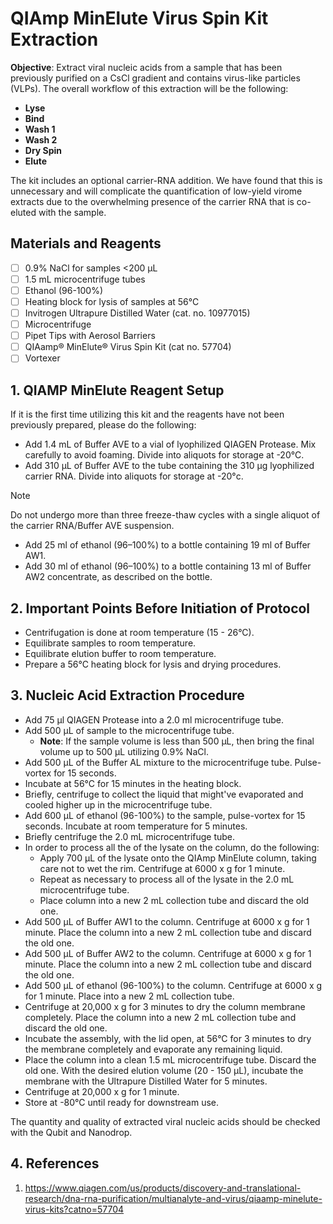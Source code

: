 # QIAmp MinElute Virus Spin Kit Extraction
**Objective**: Extract viral nucleic acids from a sample that has been previously purified on a CsCl gradient and contains virus-like particles (VLPs). The overall workflow of this extraction will be the following:
- **Lyse**
- **Bind**
- **Wash 1**
- **Wash 2**
- **Dry Spin**
- **Elute**

The kit includes an optional carrier-RNA addition. We have found that this is unnecessary and will complicate the quantification of low-yield virome extracts due to the overwhelming presence of the carrier RNA that is co-eluted with the sample.

## Materials and Reagents
- [ ] 0.9% NaCl for samples <200 µL
- [ ] 1.5 mL microcentrifuge tubes
- [ ] Ethanol (96-100%)
- [ ] Heating block for lysis of samples at 56°C
- [ ] Invitrogen Ultrapure Distilled Water (cat. no. 10977015)
- [ ] Microcentrifuge
- [ ] Pipet Tips with Aerosol Barriers
- [ ] QIAamp® MinElute® Virus Spin Kit (cat no. 57704)
- [ ] Vortexer

## 1. QIAMP MinElute Reagent Setup
If it is the first time utilizing this kit and the reagents have not been previously prepared, please do the following:
- Add 1.4 mL of Buffer AVE to a vial of lyophilized QIAGEN Protease. Mix carefully to avoid foaming. Divide into aliquots for storage at -20°C. 
- Add 310 µL of Buffer AVE to the tube containing the 310 μg lyophilized carrier RNA. Divide into aliquots for storage at -20°c. 

> [!NOTE]
> Do not undergo more than three freeze-thaw cycles with a single aliquot of the carrier RNA/Buffer AVE suspension.

- Add 25 ml of ethanol (96–100%) to a bottle containing 19 ml of Buffer AW1.
- Add 30 ml of ethanol (96–100%) to a bottle containing 13 ml of Buffer AW2 concentrate, as described on the bottle.

## 2. Important Points Before Initiation of Protocol
- Centrifugation is done at room temperature (15 - 26°C).
- Equilibrate samples to room temperature.
- Equilibrate elution buffer to room temperature.
- Prepare a 56°C heating block for lysis and drying procedures.

## 3. Nucleic Acid Extraction Procedure
- Add 75 μl QIAGEN Protease into a 2.0 ml microcentrifuge tube.
- Add 500 µL of sample to the microcentrifuge tube.
	- **Note**: If the sample volume is less than 500 µL, then bring the final volume up to 500 µL utilizing 0.9% NaCl.
- Add 500 µL of the Buffer AL mixture to the microcentrifuge tube. Pulse-vortex for 15 seconds.
- Incubate at 56°C for 15 minutes in the heating block.
- Briefly, centrifuge to collect the liquid that might've evaporated and cooled higher up in the microcentrifuge tube.
- Add 600 µL of ethanol (96-100%) to the sample, pulse-vortex for 15 seconds. Incubate at room temperature for 5 minutes.
- Briefly centrifuge the 2.0 mL microcentrifuge tube. 
- In order to process all the of the lysate on the column, do the following:
	- Apply 700 µL of the lysate onto the QIAmp MinElute column, taking care not to wet the rim. Centrifuge at 6000 x g for 1 minute.
   	- Repeat as necessary to process all of the lysate in the 2.0 mL microcentrifuge tube.
	- Place column into a new 2 mL collection tube and discard the old one. 
- Add 500 µL of Buffer AW1 to the column. Centrifuge at 6000 x g for 1 minute. Place the column into a new 2 mL collection tube and discard the old one. 
- Add 500 µL of Buffer AW2 to the column. Centrifuge at 6000 x g for 1 minute. Place the column into a new 2 mL collection tube and discard the old one. 
- Add 500 µL of ethanol (96-100%) to the column. Centrifuge at 6000 x g for 1 minute. Place into a new 2 mL collection tube. 
- Centrifuge at 20,000 x g for 3 minutes to dry the column membrane completely. Place the column into a new 2 mL collection tube and discard the old one.
- Incubate the assembly, with the lid open, at 56°C for 3 minutes to dry the membrane completely and evaporate any remaining liquid. 
- Place the column into a clean 1.5 mL microcentrifuge tube. Discard the old one. With the desired elution volume (20 - 150 µL), incubate the membrane with the Ultrapure Distilled Water for 5 minutes. 
- Centrifuge at 20,000 x g for 1 minute.
- Store at -80°C until ready for downstream use. 

The quantity and quality of extracted viral nucleic acids should be checked with the Qubit and Nanodrop.

## 4. References
1. https://www.qiagen.com/us/products/discovery-and-translational-research/dna-rna-purification/multianalyte-and-virus/qiaamp-minelute-virus-kits?catno=57704

